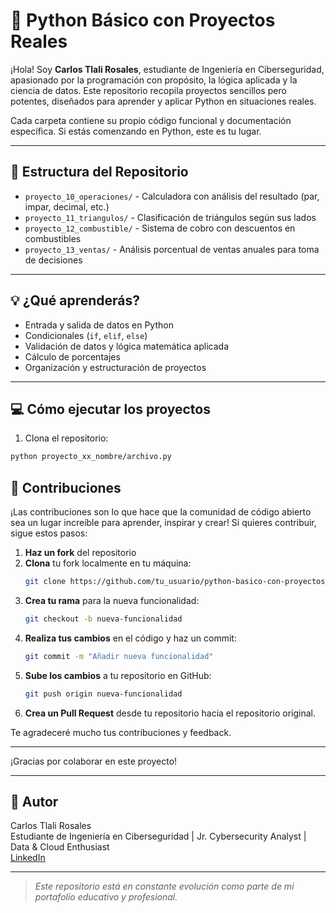 # 🐍 Python Básico con Proyectos Reales

¡Hola! Soy **Carlos Tlali Rosales**, estudiante de Ingeniería en Ciberseguridad, apasionado por la programación con propósito, la lógica aplicada y la ciencia de datos. Este repositorio recopila proyectos sencillos pero potentes, diseñados para aprender y aplicar Python en situaciones reales.

Cada carpeta contiene su propio código funcional y documentación específica. Si estás comenzando en Python, este es tu lugar.

---

## 📁 Estructura del Repositorio

- `proyecto_10_operaciones/` - Calculadora con análisis del resultado (par, impar, decimal, etc.)
- `proyecto_11_triangulos/` - Clasificación de triángulos según sus lados
- `proyecto_12_combustible/` - Sistema de cobro con descuentos en combustibles
- `proyecto_13_ventas/` - Análisis porcentual de ventas anuales para toma de decisiones

---

## 💡 ¿Qué aprenderás?

- Entrada y salida de datos en Python
- Condicionales (`if`, `elif`, `else`)
- Validación de datos y lógica matemática aplicada
- Cálculo de porcentajes
- Organización y estructuración de proyectos

---

## 💻 Cómo ejecutar los proyectos

1. Clona el repositorio:

```bash
python proyecto_xx_nombre/archivo.py
```
## 🤝 Contribuciones

¡Las contribuciones son lo que hace que la comunidad de código abierto sea un lugar increíble para aprender, inspirar y crear! Si quieres contribuir, sigue estos pasos:

1. **Haz un fork** del repositorio
2. **Clona** tu fork localmente en tu máquina:
    ```bash
    git clone https://github.com/tu_usuario/python-basico-con-proyectos-reales.git
    ```
3. **Crea tu rama** para la nueva funcionalidad:
    ```bash
    git checkout -b nueva-funcionalidad
    ```
4. **Realiza tus cambios** en el código y haz un commit:
    ```bash
    git commit -m "Añadir nueva funcionalidad"
    ```
5. **Sube los cambios** a tu repositorio en GitHub:
    ```bash
    git push origin nueva-funcionalidad
    ```
6. **Crea un Pull Request** desde tu repositorio hacia el repositorio original.

Te agradeceré mucho tus contribuciones y feedback.

---

¡Gracias por colaborar en este proyecto!

---

## 🤝 Autor

Carlos Tlali Rosales  
Estudiante de Ingeniería en Ciberseguridad | Jr. Cybersecurity Analyst | Data & Cloud Enthusiast  
[LinkedIn](https://www.linkedin.com/in/carlos-tlali) 

---

> *Este repositorio está en constante evolución como parte de mi portafolio educativo y profesional.*
